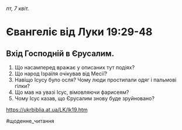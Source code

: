 
_пт, 7 квіт._

# Євангеліє від Луки 19:29-48

## Вхід Господній в Єрусалим.
1. Що насамперед вражає у описаних тут подіях?
2. Що народ Ізраїля очікував від Месії?
3. Навіщо Ісусу було осля? Чому люди простилали одяг і пальмові гілки?
4. Що мав на увазі Ісус, вімовляючи фарисеям?
5. Чому Ісус казав, що Єрусалим знову буде зруйновано?

https://ukrbiblia.at.ua/LK/lk19.htm 

#щоденне_читання
